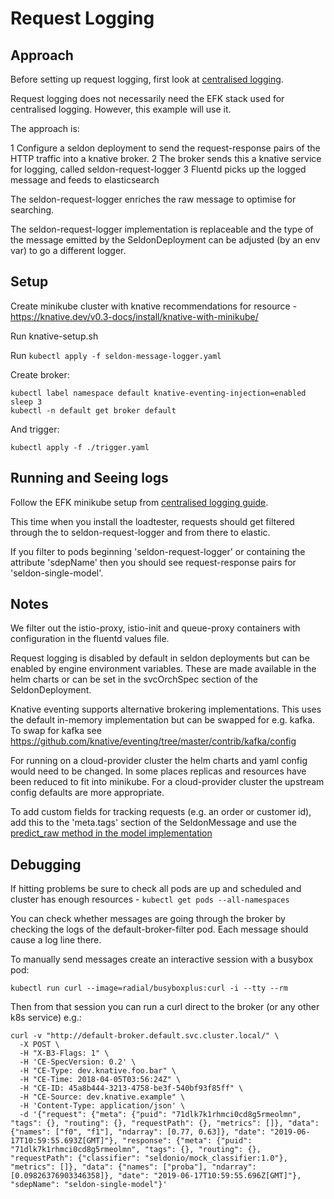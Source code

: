 # Request Logging

## Approach

Before setting up request logging, first look at [centralised logging](../README.md).

Request logging does not necessarily need the EFK stack used for centralised logging. However, this example will use it.

The approach is:

1 Configure a seldon deployment to send the request-response pairs of the HTTP traffic into a knative broker.
2 The broker sends this a knative service for logging, called seldon-request-logger
3 Fluentd picks up the logged message and feeds to elasticsearch

The seldon-request-logger enriches the raw message to optimise for searching.

The seldon-request-logger implementation is replaceable and the type of the message emitted by the SeldonDeployment can be adjusted (by an env var) to go a different logger.

## Setup

Create minikube cluster with knative recommendations for resource - https://knative.dev/v0.3-docs/install/knative-with-minikube/

Run knative-setup.sh

Run `kubectl apply -f seldon-message-logger.yaml`


Create broker:

```
kubectl label namespace default knative-eventing-injection=enabled
sleep 3
kubectl -n default get broker default
```

And trigger:
```
kubectl apply -f ./trigger.yaml
```

## Running and Seeing logs

Follow the EFK minikube setup from [centralised logging guide](../README.md).

This time when you install the loadtester, requests should get filtered through the to seldon-request-logger and from there to elastic.

If you filter to pods beginning 'seldon-request-logger' or containing the attribute 'sdepName' then you should see request-response pairs for 'seldon-single-model'.

## Notes

We filter out the istio-proxy, istio-init and queue-proxy containers with configuration in the fluentd values file.

Request logging is disabled by default in seldon deployments but can be enabled by engine environment variables. These are made available in the helm charts or can be set in the svcOrchSpec section of the SeldonDeployment.

Knative eventing supports alternative brokering implementations. This uses the default in-memory implementation but can be swapped for e.g. kafka.
To swap for kafka see https://github.com/knative/eventing/tree/master/contrib/kafka/config

For running on a cloud-provider cluster the helm charts and yaml config would need to be changed. In some places replicas and resources have been reduced to fit into minikube. For a cloud-provider cluster the upstream config defaults are more appropriate.

To add custom fields for tracking requests (e.g. an order or customer id), add this to the 'meta.tags' section of the SeldonMessage and use the [predict_raw method in the model implementation](https://docs.seldon.io/projects/seldon-core/en/latest/python/python_component.html?highlight=predict_raw#low-level-methods)

## Debugging

If hitting problems be sure to check all pods are up and scheduled and cluster has enough resources - `kubectl get pods --all-namespaces`

You can check whether messages are going through the broker by checking the logs of the default-broker-filter pod. Each message should cause a log line there.

To manually send messages create an interactive session with a busybox pod:

`kubectl run curl --image=radial/busyboxplus:curl -i --tty --rm`

Then from that session you can run a curl direct to the broker (or any other k8s service) e.g.:

```
curl -v "http://default-broker.default.svc.cluster.local/" \
  -X POST \
  -H "X-B3-Flags: 1" \
  -H 'CE-SpecVersion: 0.2' \
  -H "CE-Type: dev.knative.foo.bar" \
  -H "CE-Time: 2018-04-05T03:56:24Z" \
  -H "CE-ID: 45a8b444-3213-4758-be3f-540bf93f85ff" \
  -H "CE-Source: dev.knative.example" \
  -H 'Content-Type: application/json' \
  -d '{"request": {"meta": {"puid": "71dlk7k1rhmci0cd8g5rmeolmn", "tags": {}, "routing": {}, "requestPath": {}, "metrics": []}, "data": {"names": ["f0", "f1"], "ndarray": [0.77, 0.63]}, "date": "2019-06-17T10:59:55.693Z[GMT]"}, "response": {"meta": {"puid": "71dlk7k1rhmci0cd8g5rmeolmn", "tags": {}, "routing": {}, "requestPath": {"classifier": "seldonio/mock_classifier:1.0"}, "metrics": []}, "data": {"names": ["proba"], "ndarray": [0.09826376903346358]}, "date": "2019-06-17T10:59:55.696Z[GMT]"}, "sdepName": "seldon-single-model"}'
```